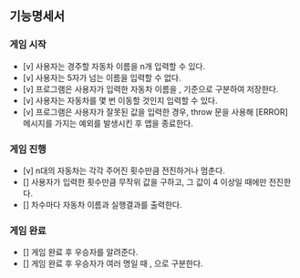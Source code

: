 ## 기능명세서

### 게임 시작
- [v] 사용자는 경주할 자동차 이름을 n개 입력할 수 있다. 
- [v] 사용자는 5자가 넘는 이름을 입력할 수 없다.
- [v] 프로그램은 사용자가 입력한 자동차 이름을 , 기준으로 구분하여 저장한다.
- [v] 사용자는 자동차를 몇 번 이동할 것인지 입력할 수 있다.
- [v] 프로그램은 사용자가 잘못된 값을 입력한 경우, throw 문을 사용해 [ERROR] 메시지를 가지는 예외를 발생시킨 후 앱을 종료한다.

### 게임 진행
- [v] n대의 자동차는 각각 주어진 횟수만큼 전진하거나 멈춘다.
- [] 사용자가 입력한 횟수만큼 무작위 값을 구하고, 그 값이 4 이상일 때에만 전진한다.
- [] 차수마다 자동차 이름과 실행결과를 출력한다.

### 게임 완료
- [] 게임 완료 후 우승자를 알려준다.
- [] 게임 완료 후 우승자가 여러 명일 때 , 으로 구분한다.